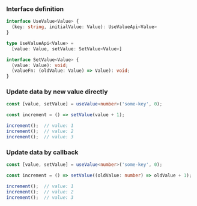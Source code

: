 
### Interface definition
```typescript title="useValue parameters"
interface UseValue<Value> {
  (key: string, initialValue: Value): UseValueApi<Value>
}
```
```typescript title="useValue returned values"
type UseValueApi<Value> = 
  [value: Value, setValue: SetValue<Value>]

interface SetValue<Value> {
  (value: Value): void;
  (valueFn: (oldValue: Value) => Value): void;
}
```

### Update data by new value directly
```typescript
const [value, setValue] = useValue<number>('some-key', 0);

const increment = () => setValue(value + 1);

increment();  // value: 1
increment();  // value: 2
increment();  // value: 3
```

### Update data by callback
```typescript
const [value, setValue] = useValue<number>('some-key', 0);

const increment = () => setValue((oldValue: number) => oldValue + 1);

increment();  // value: 1
increment();  // value: 2
increment();  // value: 3
```
